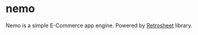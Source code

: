 # nemo 
Nemo is a simple E-Commerce app engine. Powered by [Retrosheet](https://github.com/theapache64/retrosheet) library.
